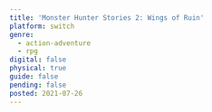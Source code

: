 ```yaml
---
title: 'Monster Hunter Stories 2: Wings of Ruin'
platform: switch
genre:
  - action-adventure
  - rpg
digital: false
physical: true
guide: false
pending: false
posted: 2021-07-26
---
```

